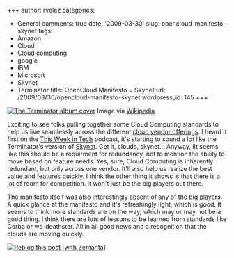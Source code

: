 +++
author: rvelez
categories:
- General
comments: true
date: '2009-03-30'
slug: opencloud-manifesto-skynet
tags:
- Amazon
- Cloud
- Cloud computing
- google
- IBM
- Microsoft
- Skynet
- Terminator
title: OpenCloud Manifesto = Skynet
url: /2009/03/30/opencloud-manifesto-skynet
wordpress_id: 145
+++





[![The Terminator album cover](http://upload.wikimedia.org/wikipedia/en/thumb/7/75/Terminator_soundtrack.jpg/202px-Terminator_soundtrack.jpg)](http://en.wikipedia.org/wiki/Image:Terminator_soundtrack.jpg)
    Image via [Wikipedia](http://en.wikipedia.org/wiki/Image:Terminator_soundtrack.jpg)





Exciting to see folks pulling together some Cloud Computing standards to help us live  seamlessly across the different [cloud vendor offerings](http://opencloudmanifesto.org/index.htm). I heard it first on the [This Week in Tech](http://www.twit.tv/) podcast, it's starting to sound a lot like the Terminator's version of [Skynet](http://terminator.wikia.com/wiki/Skynet). Get it, clouds, skynet... Anyway, iIt seems like this should be a requirment for redundancy, not to mention the ability to move based on  feature needs. Yes, sure, Cloud Computing is inherently redundant, but only across one vendor. It'll also help us realize the best value and features quickly. I think the other thing it shows is that there is a lot of room for competition. It won't just be the big players out there.

The manifesto itself was also interestingly absent of any of the big players. A quick glance at the manifesto and it's refreshingly light, which is good. It seems to think more standards are on the way, which may or may not be a good thing. I think there are lots of lessons to be learned from standards like Corba or ws-deathstar. All in all good news and a recognition that the clouds are moving quickly.


[![Reblog this post [with Zemanta]](http://img.zemanta.com/reblog_e.png?x-id=cbe18ce0-6958-4e28-83b3-0191c2ddf14a)](http://reblog.zemanta.com/zemified/cbe18ce0-6958-4e28-83b3-0191c2ddf14a/)
